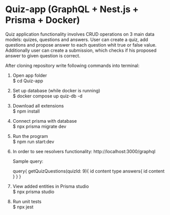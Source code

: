# Quiz-app (GraphQL + Nest.js + Prisma + Docker)   
Quiz application functionality involves CRUD operations on 3 main data models: quizes, questions and answers. User can create a quiz, add questions and propose answer to each question whit true or false value. Additionally user can create a submission, which checks if his proposed answer to given question is correct.

After cloning repository write following commands into terminal:
1. Open app folder  
   $ cd Quiz-app

2. Set up database (while docker is running)  
   $ docker compose up quiz-db -d

3. Download all extensions   
   $ npm install
   
4. Connect prisma with database    
   $ npx prisma migrate dev
   
5. Run the program   
   $ npm run start:dev
 
6. In order to see resolvers functionality:
    http://localhost:3000/graphql

   Sample query:
   
   query{
     getQuizQuestions(quizId: 9){
       id
       content
       type
       answers{
         id
         content
       }
     }
   }  
7. View added entities in Prisma studio  
   $ npx prisma studio 
       
8. Run unit tests  
   $ npx jest 
